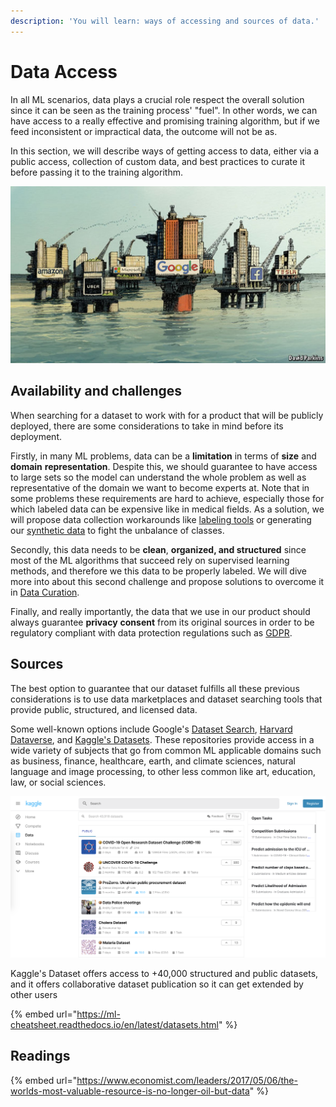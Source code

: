 ```yaml
---
description: 'You will learn: ways of accessing and sources of data.'
---
```


# Data Access

In all ML scenarios, data plays a crucial role respect the overall solution since it can be seen as the training process' "fuel". In other words, we can have access to a really effective and promising training algorithm, but if we feed inconsistent or impractical data, the outcome will not be as.

In this section, we will describe ways of getting access to data, either via a public access, collection of custom data, and best practices to curate it before passing it to the training algorithm.

![The world&#x2019;s most valuable resource is no longer oil, but data. Illustration by David Parkings.](../.gitbook/assets/20170506_ldd001_0%20%282%29.jpg)

## Availability and challenges

When searching for a dataset to work with for a product that will be publicly deployed, there are some considerations to take in mind before its deployment.

Firstly, in many ML problems, data can be a **limitation** in terms of **size** and **domain** **representation**. Despite this, we should guarantee to have access to large sets so the model can understand the whole problem as well as representative of the domain we want to become experts at. Note that in some problems these requirements are hard to achieve, especially those for which labeled data can be expensive like in medical fields. As a solution, we will propose data collection workarounds like [labeling tools](data-collection.md#labeling-tools) or generating our [synthetic data](data-collection.md#synthetic-creation) to fight the unbalance of classes.

Secondly, this data needs to be **clean**, **organized, and structured** since most of the ML algorithms that succeed rely on supervised learning methods, and therefore we this data to be properly labeled. We will dive more into about this second challenge and propose solutions to overcome it in [Data Curation](data-curation.md).

Finally, and really importantly, the data that we use in our product should always guarantee **privacy** **consent** from its original sources in order to be regulatory compliant with data protection regulations such as [GDPR](https://gdpr-info.eu/).

## Sources

The best option to guarantee that our dataset fulfills all these previous considerations is to use data marketplaces and dataset searching tools that provide public, structured, and licensed data.

Some well-known options include Google's [Dataset Search](https://datasetsearch.research.google.com/), [Harvard Dataverse](https://dataverse.harvard.edu/), and [Kaggle's Datasets](https://www.kaggle.com/datasets). These repositories provide access in a wide variety of subjects that go from common ML applicable domains such as business, finance, healthcare, earth, and climate sciences, natural language and image processing, to other less common like art, education, law, or social sciences.

![](../.gitbook/assets/screen_shot_2020-07-08_at_5.36.14_pm%20%281%29.png)

Kaggle's Dataset offers access to +40,000 structured and public datasets, and it offers collaborative dataset publication so it can get extended by other users

{% embed url="https://ml-cheatsheet.readthedocs.io/en/latest/datasets.html" %}

## Readings

{% embed url="https://www.economist.com/leaders/2017/05/06/the-worlds-most-valuable-resource-is-no-longer-oil-but-data" %}



